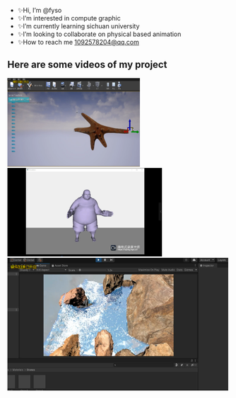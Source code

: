 - ✨Hi, I’m @fyso
- ✨I’m interested in compute graphic
- ✨I’m currently learning sichuan university
- ✨I’m looking to collaborate on physical based animation
- ✨How to reach me 1092578204@qq.com
## Here are some videos of my project
[<img src="https://github.com/fyso/fyso/blob/main/PBD%20Soft%20Body.png" width="300" height="200"/>](https://youtu.be/9I60OTwyaR0)[<img src="https://github.com/fyso/fyso/blob/main/bone%20based%20Soft%20body.png" width="350" height="200"/>](https://youtu.be/VoZTp4xng2g)[<img src="https://github.com/fyso/fyso/blob/main/SPH%20Fluid.png" width="500" height="300"/>](https://youtu.be/6EzsYVAE10w)

<!---
fyso/fyso is a ✨ special ✨ repository because its `README.md` (this file) appears on your GitHub profile.
You can click the Preview link to take a look at your changes.
--->
